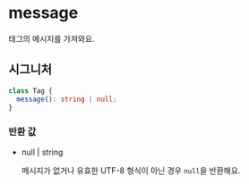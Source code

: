 # message

태그의 메시지를 가져와요.

## 시그니처

```ts
class Tag {
  message(): string | null;
}
```

### 반환 값

<ul class="param-ul">
  <li class="param-li param-li-root">
    <span class="param-type">null | string</span>
    <br>
    <p class="param-description">메시지가 없거나 유효한 UTF-8 형식이 아닌 경우 <code>null</code>을 반환해요.</p>
  </li>
</ul>
